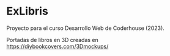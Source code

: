 # ExLibris
Proyecto para el curso Desarrollo Web de Coderhouse (2023).

Portadas de libros en 3D creadas en https://diybookcovers.com/3Dmockups/